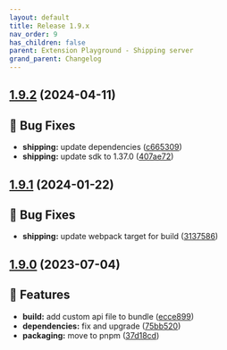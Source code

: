 ```yaml
---
layout: default
title: Release 1.9.x
nav_order: 9
has_children: false
parent: Extension Playground - Shipping server
grand_parent: Changelog
---
```


## [1.9.2](https://github.com/lumapps/lumapps-extensions-shipping-server/compare/v1.9.1...v1.9.2) (2024-04-11)

## 🐛 Bug Fixes

-  **shipping:** update dependencies ([c665309](https://github.com/lumapps/lumapps-extensions-shipping-server/commit/c665309071b11ef2fe4e4af3f957611bbb5ebc38))
-  **shipping:** update sdk to 1.37.0 ([407ae72](https://github.com/lumapps/lumapps-extensions-shipping-server/commit/407ae7200730a6bca2a32561dbcd9f2eaeeade3e))

## [1.9.1](https://github.com/lumapps/lumapps-extensions-shipping-server/compare/v1.9.0...v1.9.1) (2024-01-22)

## 🐛 Bug Fixes

-  **shipping:** update webpack target for build ([3137586](https://github.com/lumapps/lumapps-extensions-shipping-server/commit/3137586e2a036bc936087d68426291bb9a661bce))

## [1.9.0](https://github.com/lumapps/lumapps-extensions-shipping-server/compare/v1.8.0...v1.9.0) (2023-07-04)

## 🚀 Features

-  **build:** add custom api file to bundle ([ecce899](https://github.com/lumapps/lumapps-extensions-shipping-server/commit/ecce899fd6494fb5966696843cf083ba34027350))
-  **dependencies:** fix and upgrade ([75bb520](https://github.com/lumapps/lumapps-extensions-shipping-server/commit/75bb52022103ad5ea349dc510a52bbaa25b5ab17))
-  **packaging:** move to pnpm ([37d18cd](https://github.com/lumapps/lumapps-extensions-shipping-server/commit/37d18cd7d52c3d24d5413349e60e90065c05c76c))
